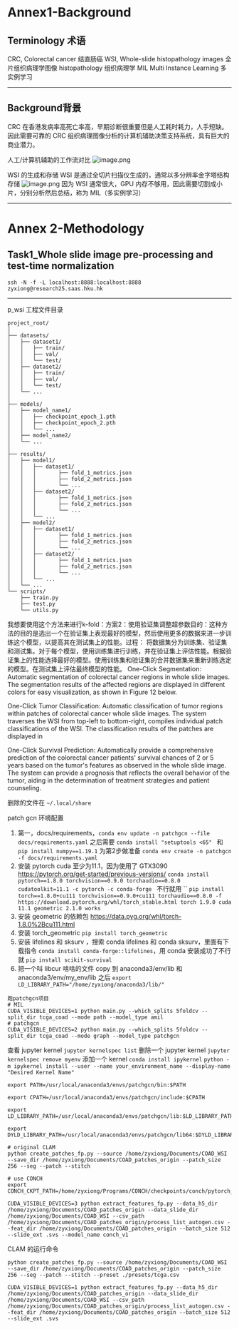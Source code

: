 # Annex1-Background
## Terminology 术语
CRC, Colorectal cancer  结直肠癌
WSI, Whole-slide histopathology images 全片组织病理学图像
histopathology 组织病理学
MIL Multi Instance Learning 多实例学习

---
## Background背景
CRC 在香港发病率高死亡率高，早期诊断很重要但是人工耗时耗力，人手短缺。因此需要可靠的 CRC 组织病理图像分析的计算机辅助决策支持系统，具有巨大的商业潜力。

人工/计算机辅助的工作流对比
![image.png](https://cdn.jsdelivr.net/gh/Pokemongle/img_bed_0@main/img/202412061637840.png)

WSI 的生成和存储
	WSI 是通过全切片扫描仪生成的，通常以多分辨率金字塔结构存储
![image.png](https://cdn.jsdelivr.net/gh/Pokemongle/img_bed_0@main/img/202412061656979.png)
	因为 WSI 通常很大，GPU 内存不够用，因此需要切割成小片，分别分析然后总结，称为 MIL（多实例学习）

---

# Annex 2-Methodology
## Task1_Whole slide image pre-processing and test-time normalization

`ssh -N -f -L localhost:8888:localhost:8888 zyxiong@research25.saas.hku.hk`

---
p_wsi 工程文件目录
```
project_root/
│
├── datasets/
│   ├── dataset1/
│   │   ├── train/
│   │   ├── val/
│   │   └── test/
│   ├── dataset2/
│   │   ├── train/
│   │   ├── val/
│   │   └── test/
│   └── ...
│
├── models/
│   ├── model_name1/
│   │   ├── checkpoint_epoch_1.pth
│   │   ├── checkpoint_epoch_2.pth
│   │   └── ...
│   ├── model_name2/
│   └── ...
│
├── results/
│   ├── model1/
│   │   ├── dataset1/
│   │   │   	├── fold_1_metrics.json
│   │   │   	├── fold_2_metrics.json
│   │   │   	└── ...
│   │   ├── dataset2/
│   │   │   	├── fold_1_metrics.json
│   │   │   	├── fold_2_metrics.json
│   │   │   	└── ...
│   │   └── ...
│   ├── model2/
│   │   ├── dataset1/
│   │   │   	├── fold_1_metrics.json
│   │   │   	├── fold_2_metrics.json
│   │   │   	└── ...
│   │   ├── dataset2/
│   │   │   	├── fold_1_metrics.json
│   │   │   	├── fold_2_metrics.json
│   │   │   	└── ...
│   │   └── ...
│   └── ...
└── scripts/
    ├── train.py
    ├── test.py
    └── utils.py

```

我想要使用这个方法来进行k-fold：方案2：使用验证集调整超参数目的：这种方法的目的是选出一个在验证集上表现最好的模型，然后使用更多的数据来进一步训练这个模型，以提高其在测试集上的性能。过程： 将数据集分为训练集、验证集和测试集。对于每个模型，使用训练集进行训练，并在验证集上评估性能。根据验证集上的性能选择最好的模型。使用训练集和验证集的合并数据集来重新训练选定的模型。在测试集上评估最终模型的性能。
One-Click Segmentation: Automatic segmentation of colorectal cancer regions in whole slide images. The segmentation results of the affected regions are displayed in different colors for easy visualization, as shown in Figure 12 below.

One-Click Tumor Classification: Automatic classification of tumor regions within patches of colorectal cancer whole slide images. The system traverses the WSI from top-left to bottom-right, compiles individual patch classifications of the WSI. The classification results of the patches are displayed in 

One-Click Survival Prediction: Automatically provide a comprehensive prediction of the colorectal cancer patients' survival chances of 2 or 5 years based on the tumor's features as observed in the whole slide image. The system can provide a prognosis that reflects the overall behavior of the tumor, aiding in the determination of treatment strategies and patient counseling.

删除的文件在 `~/.local/share`

patch gcn 环境配置
1. 第一，docs/requirements，`conda env update -n patchgcn --file docs/requirements.yaml`
之后需要 `conda install "setuptools <65" ` 和 `pip install numpy==1.19.1` 为第2步做准备
`conda env create -n patchgcn -f docs/requirements.yaml`
3. 安装 pytorch cuda 至少为11.1，因为使用了 GTX3090  https://pytorch.org/get-started/previous-versions/ `conda install pytorch==1.8.0 torchvision==0.9.0 torchaudio==0.8.0 cudatoolkit=11.1 -c pytorch -c conda-forge ` 不行就用 ``
`pip install torch==1.8.0+cu111 torchvision==0.9.0+cu111 torchaudio==0.8.0 -f https://download.pytorch.org/whl/torch_stable.html
torch 1.9.0 cuda 11.1 geometric 2.1.0 works `
4. 安装 geometric 的依赖包 https://data.pyg.org/whl/torch-1.8.0%2Bcu111.html
5. 安装 torch_geometric `pip install torch_geometric`
6. 安装 lifelines 和 sksurv ，搜索 conda lifelines 和 conda sksurv，里面有下载指令 `conda install conda-forge::lifelines`，用 conda 安装成功了不行就 `pip install scikit-survival`
7. 把一个叫 libcur 啥啥的文件 copy 到 anaconda3/env/lib 和 anaconda3/env/my_env/lib 之后 `export LD_LIBRARY_PATH="/home/zyxiong/anaconda3/lib/"`
```
跑patchgcn项目
# MIL
CUDA_VISIBLE_DEVICES=1 python main.py --which_splits 5foldcv --split_dir tcga_coad --mode path --model_type amil
# patchgcn
CUDA_VISIBLE_DEVICES=2 python main.py --which_splits 5foldcv --split_dir tcga_coad --mode graph --model_type patchgcn
```


查看 jupyter kernel `jupyter kernelspec list` 
删除一个 jupyter kernel `jupyter kernelspec remove myenv`
添加一个 kernel 
`conda install ipykernel`
`python -m ipykernel install --user --name your_environment_name --display-name "Desired Kernel Name"`

```
export PATH=/usr/local/anaconda3/envs/patchgcn/bin:$PATH

export CPATH=/usr/local/anaconda3/envs/patchgcn/include:$CPATH

export LD_LIBRARY_PATH=/usr/local/anaconda3/envs/patchgcn/lib:$LD_LIBRARY_PATH

export DYLD_LIBRARY_PATH=/usr/local/anaconda3/envs/patchgcn/lib64:$DYLD_LIBRARY_PATH

```

```
# original CLAM
python create_patches_fp.py --source /home/zyxiong/Documents/COAD_WSI --save_dir /home/zyxiong/Documents/COAD_patches_origin --patch_size 256 --seg --patch --stitch 

# use CONCH
export CONCH_CKPT_PATH=/home/zyxiong/Programs/CONCH/checkpoints/conch/pytorch_model.bin

CUDA_VISIBLE_DEVICES=3 python extract_features_fp.py --data_h5_dir /home/zyxiong/Documents/COAD_patches_origin --data_slide_dir /home/zyxiong/Documents/COAD_WSI --csv_path /home/zyxiong/Documents/COAD_patches_origin/process_list_autogen.csv --feat_dir /home/zyxiong/Documents/COAD_patches_origin --batch_size 512 --slide_ext .svs --model_name conch_v1
```

CLAM 的运行命令
```
python create_patches_fp.py --source /home/zyxiong/Documents/COAD_WSI --save_dir /home/zyxiong/Documents/COAD_patches_origin --patch_size 256 --seg --patch --stitch --preset ./presets/tcga.csv

CUDA_VISIBLE_DEVICES=1 python extract_features_fp.py --data_h5_dir /home/zyxiong/Documents/COAD_patches_origin --data_slide_dir /home/zyxiong/Documents/COAD_WSI --csv_path /home/zyxiong/Documents/COAD_patches_origin/process_list_autogen.csv --feat_dir /home/zyxiong/Documents/COAD_patches_origin --batch_size 512 --slide_ext .svs
```